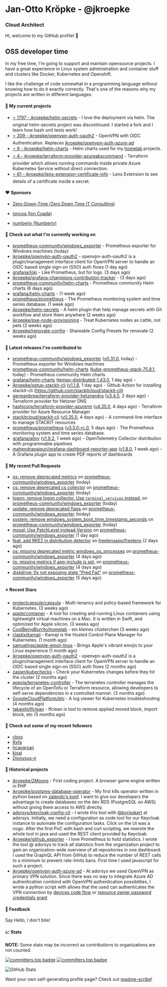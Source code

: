 # Jan-Otto Kröpke - @jkroepke
### Cloud Architect 

Hi, welcome to my GitHub profile! 👋

## OSS developer time
In my free time, I'm going to support and maintain opensource projects. I have a great experience in Linux system administration and container stuff and clusters like Docker, Kubernetes and Openshift.

I like the challenge of code somewhat in a programming language without knowing how to do it exactly correctly. That's one of the reasons why my projects are written in different languages.

#### 🌱 My current projects
- [⭐️ 1797 - jkroepke/helm-secrets](https://github.com/jkroepke/helm-secrets) - I love the deployment via helm. The original helm-secrets project was discontinued. I started a fork and I learn how bash unit tests work!
- [⭐️ 309 - jkroepke/openvpn-auth-oauth2](https://github.com/jkroepke/openvpn-auth-oauth2) - OpenVPN with OIDC Authentication. Replaces  [jkroepke/openvpn-auth-azure-ad](https://github.com/jkroepke/openvpn-auth-azure-ad) 
- [⭐️ 9 - jkroepke/helm-charts](https://github.com/jkroepke/helm-charts) - Helm charts used for my [homelab](https://github.com/jkroepke/homelab) projects.
- [⭐️ 4 - jkroepke/terraform-provider-azureakscommand](https://github.com/jkroepke/terraform-provider-azureakscommand) - Terraform provider which allows running commands inside private Azure Kubernetes Service without direct connection.
- [⭐️ 61 - jkroepke/lens-extension-certificate-info](https://github.com/jkroepke/lens-extension-certificate-info) - Lens Extension to see details of a certificate inside a secret.

#### ❤️ Sponsors

- [Zero-Down-Time (Zero Down Time IT Consulting)](https://github.com/Zero-Down-Time)

- [ioncoa (Ion Coada)](https://github.com/ioncoa)

- [numberly (Numberly)](https://github.com/numberly)


#### 👷 Check out what I'm currently working on

- [prometheus-community/windows_exporter](https://github.com/prometheus-community/windows_exporter) - Prometheus exporter for Windows machines (today)
- [jkroepke/openvpn-auth-oauth2](https://github.com/jkroepke/openvpn-auth-oauth2) - openvpn-auth-oauth2 is a plugin/management interface client for OpenVPN server to handle an OIDC based single sign-on (SSO) auth flows (1 day ago)
- [grafana/loki](https://github.com/grafana/loki) - Like Prometheus, but for logs. (3 days ago)
- [jkroepke/grafana-champions-contribution-tracker](https://github.com/jkroepke/grafana-champions-contribution-tracker) -  (3 days ago)
- [prometheus-community/helm-charts](https://github.com/prometheus-community/helm-charts) - Prometheus community Helm charts (6 days ago)
- [grafana/helm-charts](https://github.com/grafana/helm-charts) -  (1 week ago)
- [prometheus/prometheus](https://github.com/prometheus/prometheus) - The Prometheus monitoring system and time series database. (1 week ago)
- [jkroepke/helm-secrets](https://github.com/jkroepke/helm-secrets) - A helm plugin that help manage secrets with Git workflow and store them anywhere (2 weeks ago)
- [jkroepke/pxe-node-provisioning](https://github.com/jkroepke/pxe-node-provisioning) - Treat Kubernetes nodes as cattle, not pets (2 weeks ago)
- [jkroepke/renovate-config](https://github.com/jkroepke/renovate-config) - Shareable Config Presets for renovate (2 weeks ago)

#### 🔭 Latest releases I've contributed to

- [prometheus-community/windows_exporter](https://github.com/prometheus-community/windows_exporter) ([v0.31.0](https://github.com/prometheus-community/windows_exporter/releases/tag/v0.31.0), today) - Prometheus exporter for Windows machines
- [prometheus-community/helm-charts](https://github.com/prometheus-community/helm-charts) ([kube-prometheus-stack-75.8.1](https://github.com/prometheus-community/helm-charts/releases/tag/kube-prometheus-stack-75.8.1), today) - Prometheus community Helm charts
- [grafana/helm-charts](https://github.com/grafana/helm-charts) ([tempo-distributed-1.43.0](https://github.com/grafana/helm-charts/releases/tag/tempo-distributed-1.43.0), 1 day ago) - 
- [jkroepke/setup-stackit-cli](https://github.com/jkroepke/setup-stackit-cli) ([v1.1.8](https://github.com/jkroepke/setup-stackit-cli/releases/tag/v1.1.8), 1 day ago) - Github Action for installing stackit-cli (https://github.com/stackitcloud/stackit-cli)
- [germanbrew/terraform-provider-hetznerdns](https://github.com/germanbrew/terraform-provider-hetznerdns) ([v3.4.5](https://github.com/germanbrew/terraform-provider-hetznerdns/releases/tag/v3.4.5), 2 days ago) - Terraform provider for Hetzner DNS
- [hashicorp/terraform-provider-azurerm](https://github.com/hashicorp/terraform-provider-azurerm) ([v4.35.0](https://github.com/hashicorp/terraform-provider-azurerm/releases/tag/v4.35.0), 4 days ago) - Terraform provider for Azure Resource Manager
- [stackitcloud/stackit-cli](https://github.com/stackitcloud/stackit-cli) ([v0.35.0](https://github.com/stackitcloud/stackit-cli/releases/tag/v0.35.0), 4 days ago) - A command-line interface to manage STACKIT resources
- [prometheus/prometheus](https://github.com/prometheus/prometheus) ([v3.5.0-rc.0](https://github.com/prometheus/prometheus/releases/tag/v3.5.0-rc.0), 5 days ago) - The Prometheus monitoring system and time series database.
- [grafana/alloy](https://github.com/grafana/alloy) ([v1.9.2](https://github.com/grafana/alloy/releases/tag/v1.9.2), 1 week ago) - OpenTelemetry Collector distribution with programmable pipelines
- [mahendrapaipuri/grafana-dashboard-reporter-app](https://github.com/mahendrapaipuri/grafana-dashboard-reporter-app) ([v1.8.0](https://github.com/mahendrapaipuri/grafana-dashboard-reporter-app/releases/tag/v1.8.0), 1 week ago) - A Grafana plugin app to create PDF reports of dashboards

#### 🔨 My recent Pull Requests

- [os: remove deprecated metrics](https://github.com/prometheus-community/windows_exporter/pull/2116) on [prometheus-community/windows_exporter](https://github.com/prometheus-community/windows_exporter) (today)
- [cs: remove deprecated cs collector](https://github.com/prometheus-community/windows_exporter/pull/2115) on [prometheus-community/windows_exporter](https://github.com/prometheus-community/windows_exporter) (today)
- [logon: remove logon collector. Use `terminal_services` instead.](https://github.com/prometheus-community/windows_exporter/pull/2114) on [prometheus-community/windows_exporter](https://github.com/prometheus-community/windows_exporter) (today)
- [update: remove deprecated flags](https://github.com/prometheus-community/windows_exporter/pull/2113) on [prometheus-community/windows_exporter](https://github.com/prometheus-community/windows_exporter) (today)
- [system: remove windows_system_boot_time_timestamp_seconds](https://github.com/prometheus-community/windows_exporter/pull/2112) on [prometheus-community/windows_exporter](https://github.com/prometheus-community/windows_exporter) (today)
- [mssql: Use PatchLevel instead Version](https://github.com/prometheus-community/windows_exporter/pull/2108) on [prometheus-community/windows_exporter](https://github.com/prometheus-community/windows_exporter) (1 day ago)
- [feat: add RKE2 in distribution detector](https://github.com/freelensapp/freelens/pull/947) on [freelensapp/freelens](https://github.com/freelensapp/freelens) (2 days ago)
- [os: missing deprecated metric windows_os_processes](https://github.com/prometheus-community/windows_exporter/pull/2104) on [prometheus-community/windows_exporter](https://github.com/prometheus-community/windows_exporter) (4 days ago)
- [iis: missing metrics if app-include is set.](https://github.com/prometheus-community/windows_exporter/pull/2103) on [prometheus-community/windows_exporter](https://github.com/prometheus-community/windows_exporter) (4 days ago)
- [diskdrive: fix not exposing state "Pred Fail"](https://github.com/prometheus-community/windows_exporter/pull/2101) on [prometheus-community/windows_exporter](https://github.com/prometheus-community/windows_exporter) (5 days ago)

#### ⭐ Recent Stars

- [projectcapsule/capsule](https://github.com/projectcapsule/capsule) - Multi-tenancy and policy-based framework for Kubernetes. (3 weeks ago)
- [apple/container](https://github.com/apple/container) - A tool for creating and running Linux containers using lightweight virtual machines on a Mac. It is written in Swift, and optimized for Apple silicon.  (3 weeks ago)
- [CoolBeingBurrito/homelab](https://github.com/CoolBeingBurrito/homelab) - ein kleines clüsterchen (3 weeks ago)
- [clastix/kamaji](https://github.com/clastix/kamaji) - Kamaji is the Hosted Control Plane Manager for Kubernetes. (1 month ago)
- [samuelngs/apple-emoji-linux](https://github.com/samuelngs/apple-emoji-linux) - Brings Apple's vibrant emojis to your Linux experience (1 month ago)
- [jkroepke/openvpn-auth-oauth2](https://github.com/jkroepke/openvpn-auth-oauth2) - openvpn-auth-oauth2 is a plugin/management interface client for OpenVPN server to handle an OIDC based single sign-on (SSO) auth flows (2 months ago)
- [zapier/kubechecks](https://github.com/zapier/kubechecks) - Check your Kubernetes changes before they hit the cluster (2 months ago)
- [appvia/terranetes-controller](https://github.com/appvia/terranetes-controller) - The terranetes controller manages the lifecycle of an OpenTofu or Terraform resource, allowing developers to self-serve dependencies in a controlled manner. (3 months ago)
- [GoogleCloudPlatform/khi](https://github.com/GoogleCloudPlatform/khi) - A log viewer for Kubernetes troubleshooting (4 months ago)
- [takaishi/tfclean](https://github.com/takaishi/tfclean) - tfclean is tool to remove applied moved block, import block, etc (5 months ago)

#### 👯 Check out some of my recent followers

- [cbos](https://github.com/cbos)
- [Rxfa](https://github.com/Rxfa)
- [hcavarsan](https://github.com/hcavarsan)
- [kjxai](https://github.com/kjxai)
- [Dionysus-jr](https://github.com/Dionysus-jr)

#### 📜 Historical projects
- [jkroepke/2Moons](https://github.com/jkroepke/2Moons) - First coding project. A browser game engine written in PHP
- [jkroepke/postgres-database-operator](https://github.com/jkroepke/postgres-database-operator) - My first k8s operator written in python based on [zalando's kopf](https://github.com/zalando-incubator/kopf). I want to give our developers the advantage to create databases on the dev RDS (PostgreSQL on AWS) without giving them access to AWS directly.
- [adorsys/keycloak-config-cli](https://github.com/adorsys/keycloak-config-cli) - I wrote this tool with [@borisskert](https://github.com/borisskert) at adorsys. Initially, we need a configuration as code tool for our Keycloak instance to automate the configuration tasks. Click on the UI was a nogo. After the first PoC with bash and curl scripting, we rewrote the whole tool in java and used the REST client provided by Keycloak.
- [jkroepke/github_exporter](https://github.com/jkroepke/github_exporter) - I love Prometheus to hold statistics. I wrote the tool @ adorsys to track all statistics from the organization project to gain an organization-wide overview of all repositories in one dashboard. I used the GraphQL API from GitHub to reduce the number of REST calls to a minimum to prevent rate-limits bans. First time I used javascript for such a project.
- [jkroepke/openvpn-auth-azure-ad](https://github.com/jkroepke/openvpn-auth-azure-ad) - At adorsys we used OpenVPN as primary VPN solution. Since there was no way to integrate Azure AD authentication combind with OpenVPN authentication possiblities, I wrote a python script with allows that the used can authenticates the VPN connection by [devices code flow](https://docs.microsoft.com/en-us/azure/active-directory/develop/v2-oauth2-device-code) or [resource owner password credentials grant](https://docs.microsoft.com/en-us/azure/active-directory/develop/v2-oauth-ropc)

#### 💬 Feedback

Say Hello, I don't bite!

#### 📈 Stats

**NOTE:** Some stats may be incorrect as contributions to organizations
are not counted.

[![committers.top badge](https://user-badge.committers.top/germany/jkroepke.svg)](https://user-badge.committers.top/germany/jkroepke)
[![committers.top badge](https://user-badge.committers.top/germany_public/jkroepke.svg)](https://user-badge.committers.top/germany_public/jkroepke)

![GitHub Stats](https://github-readme-stats.vercel.app/api?username=jkroepke&count_private=false&theme=tokyonight&show_icons=true)

Want your own self-generating profile page? Check out [readme-scribe](https://github.com/muesli/readme-scribe)!
